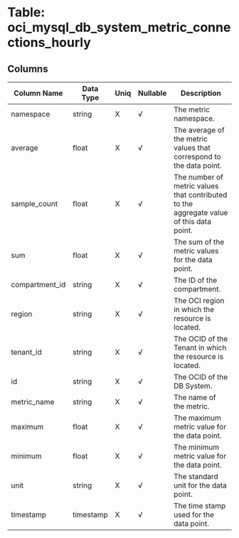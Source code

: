 # Table: oci_mysql_db_system_metric_connections_hourly

## Columns 

|  Column Name   |  Data Type  | Uniq | Nullable | Description | 
|  ----  | ----  | ----  | ----  | ---- | 
| namespace | string | X | √ | The metric namespace. | 
| average | float | X | √ | The average of the metric values that correspond to the data point. | 
| sample_count | float | X | √ | The number of metric values that contributed to the aggregate value of this data point. | 
| sum | float | X | √ | The sum of the metric values for the data point. | 
| compartment_id | string | X | √ | The ID of the compartment. | 
| region | string | X | √ | The OCI region in which the resource is located. | 
| tenant_id | string | X | √ | The OCID of the Tenant in which the resource is located. | 
| id | string | X | √ | The OCID of the DB System. | 
| metric_name | string | X | √ | The name of the metric. | 
| maximum | float | X | √ | The maximum metric value for the data point. | 
| minimum | float | X | √ | The minimum metric value for the data point. | 
| unit | string | X | √ | The standard unit for the data point. | 
| timestamp | timestamp | X | √ | The time stamp used for the data point. | 


